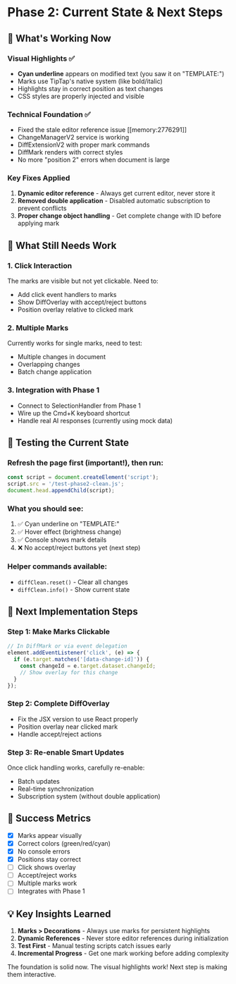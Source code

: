 # Phase 2: Current State & Next Steps

## 🎉 What's Working Now

### Visual Highlights ✅
- **Cyan underline** appears on modified text (you saw it on "TEMPLATE:")
- Marks use TipTap's native system (like bold/italic)
- Highlights stay in correct position as text changes
- CSS styles are properly injected and visible

### Technical Foundation ✅
- Fixed the stale editor reference issue [[memory:2776291]]
- ChangeManagerV2 service is working
- DiffExtensionV2 with proper mark commands
- DiffMark renders with correct styles
- No more "position 2" errors when document is large

### Key Fixes Applied
1. **Dynamic editor reference** - Always get current editor, never store it
2. **Removed double application** - Disabled automatic subscription to prevent conflicts
3. **Proper change object handling** - Get complete change with ID before applying mark

## 🚧 What Still Needs Work

### 1. Click Interaction
The marks are visible but not yet clickable. Need to:
- Add click event handlers to marks
- Show DiffOverlay with accept/reject buttons
- Position overlay relative to clicked mark

### 2. Multiple Marks
Currently works for single marks, need to test:
- Multiple changes in document
- Overlapping changes
- Batch change application

### 3. Integration with Phase 1
- Connect to SelectionHandler from Phase 1
- Wire up the Cmd+K keyboard shortcut
- Handle real AI responses (currently using mock data)

## 🧪 Testing the Current State

### Refresh the page first (important!), then run:
```javascript
const script = document.createElement('script');
script.src = '/test-phase2-clean.js';
document.head.appendChild(script);
```

### What you should see:
1. ✅ Cyan underline on "TEMPLATE:" 
2. ✅ Hover effect (brightness change)
3. ✅ Console shows mark details
4. ❌ No accept/reject buttons yet (next step)

### Helper commands available:
- `diffClean.reset()` - Clear all changes
- `diffClean.info()` - Show current state

## 📝 Next Implementation Steps

### Step 1: Make Marks Clickable
```javascript
// In DiffMark or via event delegation
element.addEventListener('click', (e) => {
  if (e.target.matches('[data-change-id]')) {
    const changeId = e.target.dataset.changeId;
    // Show overlay for this change
  }
});
```

### Step 2: Complete DiffOverlay
- Fix the JSX version to use React properly
- Position overlay near clicked mark
- Handle accept/reject actions

### Step 3: Re-enable Smart Updates
Once click handling works, carefully re-enable:
- Batch updates
- Real-time synchronization
- Subscription system (without double application)

## 🎯 Success Metrics

- [x] Marks appear visually
- [x] Correct colors (green/red/cyan)
- [x] No console errors
- [x] Positions stay correct
- [ ] Click shows overlay
- [ ] Accept/reject works
- [ ] Multiple marks work
- [ ] Integrates with Phase 1

## 💡 Key Insights Learned

1. **Marks > Decorations** - Always use marks for persistent highlights
2. **Dynamic References** - Never store editor references during initialization
3. **Test First** - Manual testing scripts catch issues early
4. **Incremental Progress** - Get one mark working before adding complexity

The foundation is solid now. The visual highlights work! Next step is making them interactive. 